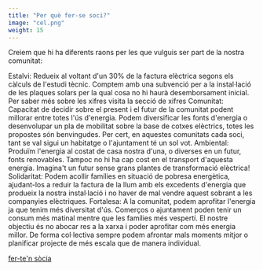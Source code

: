```yaml
---
title: "Per què fer-se soci?"
image: "cel.png"
weight: 15
---
```


Creiem que hi ha diferents raons per les que vulguis ser part de la nostra comunitat:

Estalvi: Redueix al voltant d'un 30% de la factura elèctrica segons els càlculs de l'estudi tècnic. Comptem amb una subvenció per a la instal·lació de les plaques solars per la qual cosa no hi haurà desemborsament inicial. Per saber més sobre les xifres visita la secció de xifres
Comunitat: Capacitat de decidir sobre el present i el futur de la comunitat podent millorar entre totes l'ús d'energia. Podem diversificar les fonts d'energia o desenvolupar un pla de mobilitat sobre la base de cotxes elèctrics, totes les propostes són benvingudes. Per cert, en aquestes comunitats cada soci, tant se val sigui un habitatge o l'ajuntament té un sol vot.
Ambiental: Produïm l'energia al costat de casa nostra d'una, o diverses en un futur, fonts renovables. Tampoc no hi ha cap cost en el transport d'aquesta energia. Imagina't un futur sense grans plantes de transformació elèctrica!
Solidaritat: Podem acollir famílies en situació de pobresa energètica, ajudant-los a reduir la factura de la llum amb els excedents d'energia que produeix la nostra instal·lació i no haver de mal vendre aquest sobrant a les companyies elèctriques.
Fortalesa: A la comunitat, podem aprofitar l'energia ja que tenim més diversitat d'ús. Comerços o ajuntament poden tenir un consum més matinal mentre que les famílies més vespertí. El nostre objectiu és no abocar res a la xarxa i poder aprofitar com més energia millor. De forma col·lectiva sempre podem afrontar mals moments mitjor o planificar projecte de més escala que de manera individual.

[fer-te'n sòcia](/#contacte)